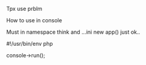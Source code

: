Tpx use prblm


How to use in console

Must in namespace think and ...ini     new app() just ok..

#!/usr/bin/env php
<?php
namespace think;

echo  111;
// 命令行入口文件
// 加载基础文件
require __DIR__ . '/vendor/autoload.php';

// 应用初始化
(new App())


// 命令行入口文件
// 加载基础文件
require __DIR__ . '/vendor/autoload.php';

// 应用初始化
(new App())->console->run();

